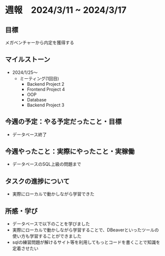 # 週報　2024/3/11 ~ 2024/3/17

## 目標
メガベンチャーから内定を獲得する

## マイルストーン
- 2024/1/25〜
  - ミーティング(1回目)
    - Backend Project 2
    - Frontend Project 4
    - OOP
    - Database
    - Backend Project 3

## 今週の予定：やる予定だったこと・目標
- データベース終了

## 今週やったこと：実際にやったこと・実稼働
- データベースのSQL上級の問題まで

## タスクの進捗について
- 実際にローカルで動かしながら学習できた


## 所感・学び
- データベースで以下のことを学びました
 - 実際にローカルで動かしながら学習することで、DBeaverといったツールの使い方も学習することができました
 - sqlの練習問題が解けるサイト等を利用してもっとコードを書くことで知識を定着させたい
